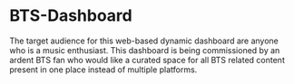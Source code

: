 # BTS-Dashboard
The target audience for this web-based dynamic dashboard are anyone who is a music enthusiast. This dashboard is being commissioned by an ardent BTS fan who would like a curated space for all BTS related content present in one place instead of multiple platforms. 
